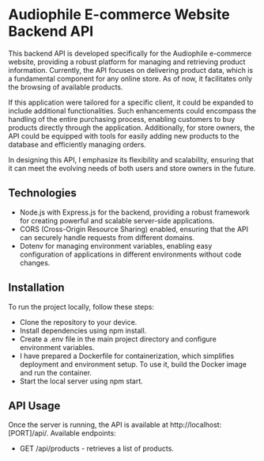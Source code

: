 # Audiophile E-commerce Website Backend API

This backend API is developed specifically for the Audiophile e-commerce website, providing a robust platform for managing and retrieving product information. Currently, the API focuses on delivering product data, which is a fundamental component for any online store. As of now, it facilitates only the browsing of available products.

If this application were tailored for a specific client, it could be expanded to include additional functionalities. Such enhancements could encompass the handling of the entire purchasing process, enabling customers to buy products directly through the application. Additionally, for store owners, the API could be equipped with tools for easily adding new products to the database and efficiently managing orders.

In designing this API, I emphasize its flexibility and scalability, ensuring that it can meet the evolving needs of both users and store owners in the future.

## Technologies

- Node.js with Express.js for the backend, providing a robust framework for creating powerful and scalable server-side applications.
- CORS (Cross-Origin Resource Sharing) enabled, ensuring that the API can securely handle requests from different domains.
- Dotenv for managing environment variables, enabling easy configuration of applications in different environments without code changes.

## Installation

To run the project locally, follow these steps:

- Clone the repository to your device.
- Install dependencies using npm install.
- Create a .env file in the main project directory and configure environment variables.
- I have prepared a Dockerfile for containerization, which simplifies deployment and environment setup. To use it, build the Docker image and run the container.
- Start the local server using npm start.

## API Usage

Once the server is running, the API is available at http://localhost:[PORT]/api/. Available endpoints:

- GET /api/products - retrieves a list of products.
